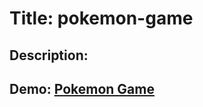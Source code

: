 # Title: pokemon-game

## Description:

## Demo: [Pokemon Game](https://evs-pokemon-game.netlify.app/)
